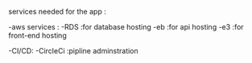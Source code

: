 services needed for the app :

-aws services :
-RDS :for database hosting
-eb :for api hosting
-e3 :for front-end hosting

-CI/CD:
-CircleCi :pipline adminstration

